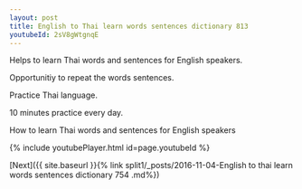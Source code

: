 ```yaml
---
layout: post
title: English to Thai learn words sentences dictionary 813 
youtubeId: 2sV8gWtgnqE
---
```

 
 
Helps to learn Thai words and sentences for English speakers.

Opportunitiy to repeat the words sentences. 

Practice Thai language. 
 
10 minutes practice every day. 
 
How to learn Thai words and sentences for English speakers 
 
{% include youtubePlayer.html id=page.youtubeId %}
 
 
[Next]({{ site.baseurl }}{% link  split1/_posts/2016-11-04-English to thai learn words sentences dictionary 754 .md%})
 
